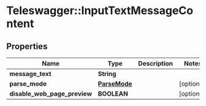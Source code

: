 # Teleswagger::InputTextMessageContent

## Properties
Name | Type | Description | Notes
------------ | ------------- | ------------- | -------------
**message_text** | **String** |  | 
**parse_mode** | [**ParseMode**](ParseMode.md) |  | [optional] 
**disable_web_page_preview** | **BOOLEAN** |  | [optional] 


